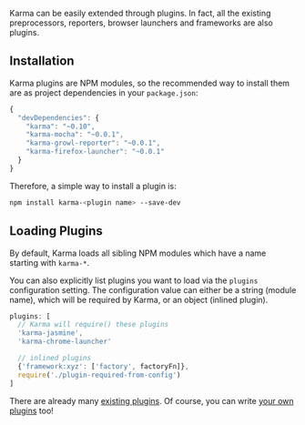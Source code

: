 Karma can be easily extended through plugins.
In fact, all the existing preprocessors, reporters, browser launchers and frameworks are also plugins.

## Installation

Karma plugins are NPM modules, so the recommended way to install them are as project dependencies in your `package.json`:

```javascript
{
  "devDependencies": {
    "karma": "~0.10",
    "karma-mocha": "~0.0.1",
    "karma-growl-reporter": "~0.0.1",
    "karma-firefox-launcher": "~0.0.1"
  }
}
```

Therefore, a simple way to install a plugin is:

```bash
npm install karma-<plugin name> --save-dev
```


## Loading Plugins
By default, Karma loads all sibling NPM modules which have a name starting with `karma-*`.

You can also explicitly list plugins you want to load via the `plugins` configuration setting. The configuration value can either be
a string (module name), which will be required by Karma, or an object (inlined plugin).

```javascript
plugins: [
  // Karma will require() these plugins
  'karma-jasmine',
  'karma-chrome-launcher'

  // inlined plugins
  {'framework:xyz': ['factory', factoryFn]},
  require('./plugin-required-from-config')
]
```

There are already many [existing plugins]. Of course, you can write [your own plugins] too!

[existing plugins]: https://npmjs.org/browse/keyword/karma-plugin
[your own plugins]: ../dev/plugins.html
